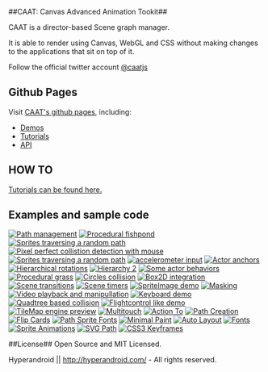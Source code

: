 ##CAAT: Canvas Advanced Animation Tookit##

CAAT is a director-based Scene graph manager.

It is able to render using Canvas, WebGL and CSS without making changes to the applications that sit on top of it.

Follow the official twitter account <a href="http://twitter.com/caatjs" class="twitter-follow-button" data-show-count="false">@caatjs</a>

## Github Pages ##

Visit <a href="http://hyperandroid.github.com/CAAT">CAAT's github pages</a>, including:

* <a href="http://hyperandroid.github.com/CAAT/documentation/demos">Demos</a>
* <a href="http://hyperandroid.github.com/CAAT/documentation/tutorials/index.html">Tutorials</a>
* <a href="http://hyperandroid.github.com/CAAT/documentation/jsdoc">API</a>

## HOW TO ##
<a href="http://hyperandroid.github.com/CAAT/documentation/tutorials/index.html">Tutorials can be found here.</a>

## Examples and sample code ##

<a href="http://hyperandroid.github.com/CAAT/documentation/demos/demo1/path_org.html"><img class="image_h" src="http://hyperandroid.github.com/CAAT/thumbs/demo1.png" alt="Path management"></a>
<a href="http://hyperandroid.github.com/CAAT/documentation/demos/demo2/fishpond_org.html"><img class="image_h" src="http://hyperandroid.github.com/CAAT/thumbs/demo2.png" alt="Procedural fishpond"></a>
<a href="http://hyperandroid.github.com/CAAT/documentation/demos/demo3/sprites_org.html"><img class="image_h" src="http://hyperandroid.github.com/CAAT/thumbs/demo3.png" alt="Sprites traversing a random path"></a>
<a href="http://hyperandroid.github.com/CAAT/documentation/demos/demo4/coordinates_org.html"><img class="image_h" src="http://hyperandroid.github.com/CAAT/thumbs/demo4.png" alt="Pixel perfect collistion detection with mouse"></a>
<a href="http://hyperandroid.github.com/CAAT/documentation/demos/demo5/text-on-path_org.html"><img class="image_h" src="http://hyperandroid.github.com/CAAT/thumbs/demo5.png" alt="Sprites traversing a random path"></a>
<a href="http://hyperandroid.github.com/CAAT/documentation/demos/demo6/accelerometer_org.html"><img class="image_h" src="http://hyperandroid.github.com/CAAT/thumbs/demo6.png" alt="accelerometer input"></a>
<a href="http://hyperandroid.github.com/CAAT/documentation/demos/demo7/anchors_org.html"><img class="image_h" src="http://hyperandroid.github.com/CAAT/thumbs/demo7.png" alt="Actor anchors"></a>
<a href="http://hyperandroid.github.com/CAAT/documentation/demos/demo8/hierarchy_org.html"><img class="image_h" src="http://hyperandroid.github.com/CAAT/thumbs/demo8.png" alt="Hierarchical rotations"></a>
<a href="http://hyperandroid.github.com/CAAT/documentation/demos/demo26/hierarchy2.html"><img class="image_h" src="http://hyperandroid.github.com/CAAT/thumbs/demo26.png" alt="Hierarchy 2"></a>
<a href="http://hyperandroid.github.com/CAAT/documentation/demos/demo9/behaviors_org.html"><img class="image_h" src="http://hyperandroid.github.com/CAAT/thumbs/demo9.png" alt="Some actor behaviors"></a>
<a href="http://hyperandroid.github.com/CAAT/documentation/demos/demo10/garden_org.html"><img class="image_h" src="http://hyperandroid.github.com/CAAT/thumbs/demo10.png" alt="Procedural grass"></a>
<a href="http://hyperandroid.github.com/CAAT/documentation/demos/demo11/circles_org.html"><img class="image_h" src="http://hyperandroid.github.com/CAAT/thumbs/demo11.png" alt="Circles collision"></a>
<a href="http://hyperandroid.github.com/CAAT/documentation/demos/demo12/box2d_org.html"><img class="image_h" src="http://hyperandroid.github.com/CAAT/thumbs/demo12.png" alt="Box2D integration"></a>
<a href="http://hyperandroid.github.com/CAAT/documentation/demos/demo12+1/transitions_org.html"><img class="image_h" src="http://hyperandroid.github.com/CAAT/thumbs/demo13.png" alt="Scene transitions"></a>
<a href="http://hyperandroid.github.com/CAAT/documentation/demos/demo14/timers_org.html"><img class="image_h" src="http://hyperandroid.github.com/CAAT/thumbs/demo14.png" alt="Scene timers"></a>
<a href="http://hyperandroid.github.com/CAAT/documentation/demos/demo15/logofrenzy_org.html"><img class="image_h" src="http://hyperandroid.github.com/CAAT/thumbs/demo15.png" alt="SpriteImage demo"></a>
<a href="http://hyperandroid.github.com/CAAT/documentation/demos/demo16/mask_org.html"><img class="image_h" src="http://hyperandroid.github.com/CAAT/thumbs/demo16.png" alt="Masking"></a>
<a href="http://hyperandroid.github.com/CAAT/documentation/demos/demo17/video_org.html"><img class="image_h" src="http://hyperandroid.github.com/CAAT/thumbs/demo17.png" alt="Video playback and manipullation"></a>
<a href="http://hyperandroid.github.com/CAAT/documentation/demos/demo18/keys_org.html"><img class="image_h" src="http://hyperandroid.github.com/CAAT/thumbs/demo18.png" alt="Keyboard demo"></a>
<a href="http://hyperandroid.github.com/CAAT/documentation/demos/demo19/collision.html"><img class="image_h" src="http://hyperandroid.github.com/CAAT/thumbs/demo19.png" alt="Quadtree based collision"></a>
<a href="http://hyperandroid.github.com/CAAT/documentation/demos/demo20/flightcontrol.html"><img class="image_h" src="http://hyperandroid.github.com/CAAT/thumbs/demo20.png" alt="Flightcontrol like demo"></a>
<a href="http://hyperandroid.github.com/CAAT/documentation/demos/demo21/vvv.html"><img class="image_h" src="http://hyperandroid.github.com/CAAT/thumbs/demo21.png" alt="TileMap engine preview"></a>
<a href="http://hyperandroid.github.com/CAAT/documentation/demos/demo22/multitouch.html"><img class="image_h" src="http://hyperandroid.github.com/CAAT/thumbs/demo22.png" alt="Multitouch"></a>
<a href="http://hyperandroid.github.com/CAAT/documentation/demos/demo23/actionTo.html"><img class="image_h" src="http://hyperandroid.github.com/CAAT/thumbs/demo23.png" alt="Action To"></a>
<a href="http://hyperandroid.github.com/CAAT/documentation/demos/demo24/path.html"><img class="image_h" src="http://hyperandroid.github.com/CAAT/thumbs/demo24.png" alt="Path Creation"></a>
<a href="http://hyperandroid.github.com/CAAT/documentation/demos/demo25/flipcards.html"><img class="image_h" src="http://hyperandroid.github.com/CAAT/thumbs/demo25.png" alt="Flip Cards"></a>
<a href="http://hyperandroid.github.com/CAAT/documentation/demos/demo27/font.html"><img class="image_h" src="http://hyperandroid.github.com/CAAT/thumbs/demo27.png" alt="Path Sprite Fonts"></a>
<a href="http://hyperandroid.github.com/CAAT/documentation/demos/demo28/paint.html"><img class="image_h" src="http://hyperandroid.github.com/CAAT/thumbs/demo28.png" alt="Minimal Paint"></a>
<a href="http://hyperandroid.github.com/CAAT/documentation/demos/demo29/layout2.html"><img class="image_h" src="http://hyperandroid.github.com/CAAT/thumbs/demo29.png" alt="Auto Layout"></a>
<a href="http://hyperandroid.github.com/CAAT/documentation/demos/demo30/fonts.html"><img class="image_h" src="http://hyperandroid.github.com/CAAT/thumbs/demo30.png" alt="Fonts"></a>
<a href="http://hyperandroid.github.com/CAAT/documentation/demos/demo31/dude.html"><img class="image_h" src="http://hyperandroid.github.com/CAAT/thumbs/demo31.png" alt="Sprite Animations"></a>
<a href="http://hyperandroid.github.com/CAAT/documentation/demos/demo32/svgpath.html"><img class="image_h" src="http://hyperandroid.github.com/CAAT/thumbs/demo32.png" alt="SVG Path"></a>
<a href="http://hyperandroid.github.com/CAAT/documentation/demos/demo33/keyframing.html"><img class="image_h" src="http://hyperandroid.github.com/CAAT/thumbs/demo33.png" alt="CSS3 Keyframes"></a>


##License##
Open Source and MIT Licensed.

Hyperandroid  ||  http://hyperandroid.com/ - All rights reserved.


